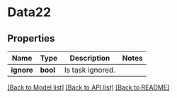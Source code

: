 # Data22

## Properties
Name | Type | Description | Notes
------------ | ------------- | ------------- | -------------
**ignore** | **bool** | Is task ignored. | 

[[Back to Model list]](../README.md#documentation-for-models) [[Back to API list]](../README.md#documentation-for-api-endpoints) [[Back to README]](../README.md)


